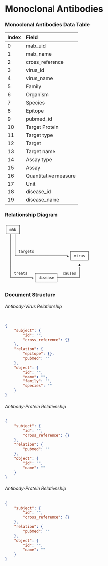 # Monoclonal Antibodies 


### Monoclonal Antibodies Data Table


| Index  | Field                |
| :----- | :------------------- |
| 0      | mab_uid              |
| 1      | mab_name             |
| 2      | cross_reference      |
| 3      | virus_id             |
| 4      | virus_name           |
| 5      | Family               |
| 6      | Organism             |
| 7      | Species              |
| 8      | Epitope              |
| 9      | pubmed_id            |
| 10     | Target Protein       |
| 11     | Target type          |
| 12     | Target               |
| 13     | Target name          |
| 14     | Assay type           |
| 15     | Assay                |
| 16     | Quantitative measure |
| 17     | Unit                 |
| 18     | disease_id           |
| 19     | disease_name         |


### Relationship Diagram

```
┌─────┐
│ mAb │
└─┬─┬─┘
  │ │
  │ │
  │ │
  │ │ targets                ┌───────┐
  │ └───────────────────────►│ virus │
  │                          └───────┘
  │                              ▲
  │                              │
  │ treats   ┌─────────┐  causes │
  └─────────►│ disease ├─────────┘
             └─────────┘
```
 

### Document Structure


###### Antibody-Virus Relationship
```JSON

{
    "subject": {
        "id": "",
        "cross_reference": {}
    },
    "relation": {
        "epitope": {},
        "pubmed": ""
    },
    "object": {
        "id": "",
        "name": "",
        "family": "",
        "species": ""
    }
}
```

###### Antibody-Protein Relationship

```JSON
{
    "subject": {
        "id": "",
        "cross_reference": {}
    },
    "relation": {
        "pubmed": ""
    },
    "object": {
        "id": "",
        "name": ""
    }
}
```

###### Antibody-Protein Relationship
```JSON
{
    "subject": {
        "id": "",
        "cross_reference": {}
    },
    "relation": {
        "pubmed": ""
    },
    "object": {
        "id": "",
        "name": ""
    }
}
```
